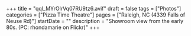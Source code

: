 +++
title = "qql_MYrOlrVq07RU9tz6.avif"
draft = false
tags = ["Photos"]
categories = ["Pizza Time Theatre"]
pages = ["Raleigh, NC (4339 Falls of Neuse Rd)"]
startDate = ""
description = "Showroom view from the early 80s. (PC: rhondamarie on Flickr)"
+++
